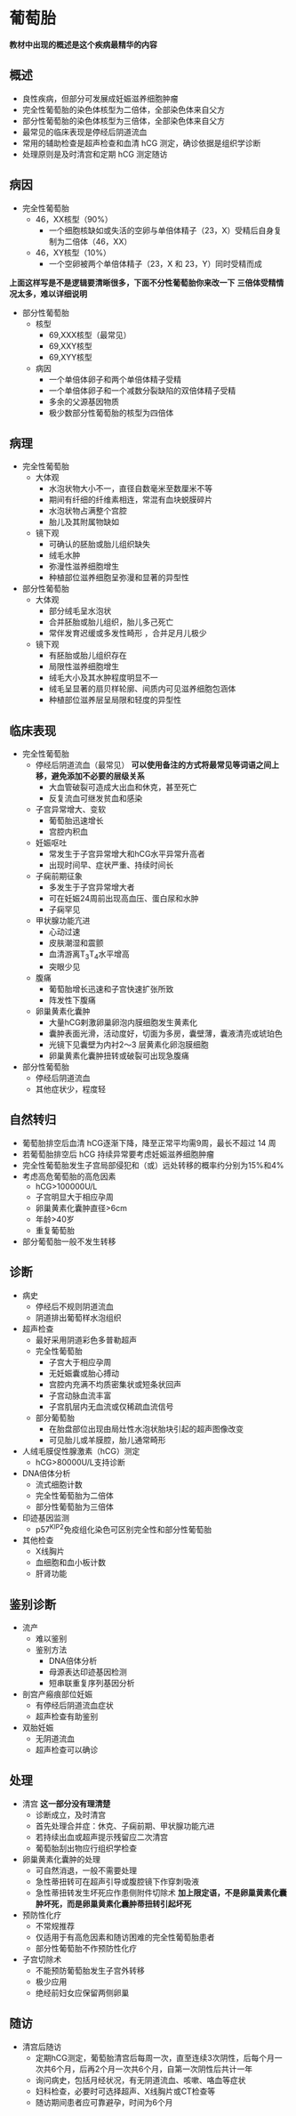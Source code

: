 # 葡萄胎

**教材中出现的概述是这个疾病最精华的内容**
## 概述
- 良性疾病，但部分可发展成妊娠滋养细胞肿瘤
- 完全性葡萄胎的染色体核型为二倍体，全部染色体来自父方
- 部分性葡萄胎的染色体核型为三倍体，全部染色体来自父方
- 最常见的临床表现是停经后阴道流血
- 常用的辅助检查是超声检查和血清 hCG 测定，确诊依据是组织学诊断
- 处理原则是及时清宫和定期 hCG 测定随访

## 病因
- 完全性葡萄胎
    - 46，XX核型（90%）
      - 一个细胞核缺如或失活的空卵与单倍体精子（23，X）受精后自身复制为二倍体（46，XX）
    - 46，XY核型（10%）
      - 一个空卵被两个单倍体精子（23，X 和 23，Y）同时受精而成

**上面这样写是不是逻辑要清晰很多，下面不分性葡萄胎你来改一下**
**三倍体受精情况太多，难以详细说明**

- 部分性葡萄胎
  - 核型
    - 69,XXX核型（最常见）
    - 69,XXY核型
    - 69,XYY核型
  - 病因
    - 一个单倍体卵子和两个单倍体精子受精
    - 一个单倍体卵子和一个减数分裂缺陷的双倍体精子受精
    - 多余的父源基因物质
    - 极少数部分性葡萄胎的核型为四倍体
## 病理

- 完全性葡萄胎
  - 大体观
    - 水泡状物大小不一，直径自数毫米至数厘米不等
    - 期间有纤细的纤维素相连，常混有血块蜕膜碎片
    - 水泡状物占满整个宫腔
    - 胎儿及其附属物缺如
  - 镜下观
    - 可确认的胚胎或胎儿组织缺失
    - 绒毛水肿
    - 弥漫性滋养细胞增生
    - 种植部位滋养细胞呈弥漫和显著的异型性
- 部分性葡萄胎
  - 大体观
    - 部分绒毛呈水泡状
    - 合并胚胎或胎儿组织，胎儿多己死亡
    - 常伴发育迟缓或多发性畸形 ，合并足月儿极少
  - 镜下观
    - 有胚胎或胎儿组织存在
    - 局限性滋养细胞增生
    - 绒毛大小及其水肿程度明显不一
    - 绒毛呈显著的扇贝样轮廓、间质内可见滋养细胞包涵体
    - 种植部位滋养层呈局限和轻度的异型性

## 临床表现

- 完全性葡萄胎
  - 停经后阴道流血（最常见） **可以使用备注的方式将最常见等词语之间上移，避免添加不必要的层级关系**
    - 大血管破裂可造成大出血和休克，甚至死亡
    - 反复流血可继发贫血和感染
  - 子宫异常增大、变软
    - 葡萄胎迅速增长
    - 宫腔内积血
  - 妊娠呕吐
    - 常发生于子宫异常增大和hCG水平异常升高者
    - 出现时间早、症状严重、持续时间长
  - 子痫前期征象
    - 多发生于子宫异常增大者
    - 可在妊娠24周前出现高血压、蛋白尿和水肿
    - 子痫罕见
  - 甲状腺功能亢进
    - 心动过速
    - 皮肤潮湿和震颤
    - 血清游离T<sub>3</sub>T<sub>4</sub>水平增高
    - 突眼少见
  - 腹痛
    - 葡萄胎增长迅速和子宫快速扩张所致
    - 阵发性下腹痛
  - 卵巢黄素化囊肿
    - 大量hCG剌激卵巢卵泡内膜细胞发生黄素化
    - 囊肿表面光滑，活动度好，切面为多房，囊壁薄，囊液清亮或琥珀色
    - 光镜下见囊壁为内衬2～3 层黄素化卵泡膜细胞
    - 卵巢黄素化囊肿扭转或破裂可出现急腹痛
- 部分性葡萄胎
  - 停经后阴道流血
  - 其他症状少，程度轻

## 自然转归
- 葡萄胎排空后血清 hCG逐渐下降，降至正常平均需9周，最长不超过 14 周
- 若葡萄胎排空后 hCG 持续异常要考虑妊娠滋养细胞肿瘤
- 完全性葡萄胎发生子宫局部侵犯和（或）远处转移的概率约分别为15%和4%
- 考虑高危葡萄胎的高危因素
  - hCG>100000U/L
  - 子宫明显大于相应孕周
  - 卵巢黄素化囊肿直径>6cm
  - 年龄>40岁
  - 重复葡萄胎
- 部分葡萄胎一般不发生转移

## 诊断

- 病史
  - 停经后不规则阴道流血
  - 阴道排出葡萄样水泡组织
- 超声检查
  - 最好采用阴道彩色多普勒超声
  - 完全性葡萄胎
    - 子宫大于相应孕周
    - 无妊娠囊或胎心搏动
    - 宫腔内充满不均质密集状或短条状回声
    - 子宫动脉血流丰富
    - 子宫肌层内无血流或仅稀疏血流信号 
  - 部分葡萄胎
    - 在胎盘部位出现由局灶性水泡状胎块引起的超声图像改变
    - 可见胎儿或羊膜腔，胎儿通常畸形
- 人绒毛膜促性腺激素（hCG）测定
  - hCG>80000U/L支持诊断
- DNA倍体分析
  - 流式细胞计数
  - 完全性葡萄胎为二倍体
  - 部分性葡萄胎为三倍体
- 印迹基因监测
  - p57<sup>KIP2</sup>免疫组化染色可区别完全性和部分性葡萄胎
- 其他检查
  - X线胸片
  - 血细胞和血小板计数
  - 肝肾功能

## 鉴别诊断

- 流产
  - 难以鉴别
  - 鉴别方法
    - DNA倍体分析
    - 母源表达印迹基因检测
    - 短串联重复序列基因分析
- 剖宫产瘢痕部位妊娠
  - 有停经后阴道流血症状
  - 超声检查有助鉴别
- 双胎妊娠
  - 无阴道流血
  - 超声检查可以确诊
  
## 处理

- 清宫  **这一部分没有理清楚**
  - 诊断成立，及时清宫
  - 首先处理合并症：休克、子痫前期、甲状腺功能亢进
  - 若持续出血或超声提示残留应二次清宫
  - 葡萄胎刮出物应行组织学检查
- 卵巢黄素化囊肿的处理
  - 可自然消退，一般不需要处理
  - 急性蒂扭转可在超声引导或腹腔镜下作穿刺吸液
  - 急性蒂扭转发生坏死应作患侧附件切除术  **加上限定语，不是卵巢黄素化囊肿坏死，而是卵巢黄素化囊肿蒂扭转引起坏死**
- 预防性化疗
  - 不常规推荐
  - 仅适用于有高危因素和随访困难的完全性葡萄胎患者
  - 部分性葡萄胎不作预防性化疗
- 子宫切除术
  - 不能预防葡萄胎发生子宫外转移
  - 极少应用
  - 绝经前妇女应保留两侧卵巢

## 随访
- 清宫后随访
  - 定期hCG测定，葡萄胎清宫后每周一次，直至连续3次阴性，后每个月一次共6个月，后再2个月一次共6个月，自第一次阴性后共计一年
  - 询问病史，包括月经状况，有无阴道流血、咳嗽、咯血等症状
  - 妇科检查，必要时可选择超声、X线胸片或CT检查等
  - 随访期间患者应可靠避孕，时间为6个月
